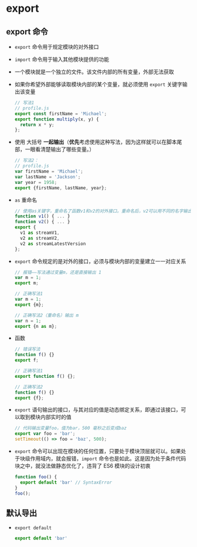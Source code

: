 # export

## export 命令

- `export` 命令用于规定模块的对外接口

- `import` 命令用于输入其他模块提供的功能

- 一个模块就是一个独立的文件。该文件内部的所有变量，外部无法获取

- 如果你希望外部能够读取模块内部的某个变量，就必须使用 `export` 关键字输出该变量

    ```js
    // 写法1
    // profile.js
    export const firstName = 'Michael';
    export function multiply(x, y) {
      return x * y;
    };
    ```

- 使用 大括号 **一起输出**（**优先**考虑使用这种写法，因为这样就可以在脚本尾部，一眼看清楚输出了哪些变量。）

    ```js
    // 写法2：
    // profile.js
    var firstName = 'Michael';
    var lastName = 'Jackson';
    var year = 1958;
    export {firstName, lastName, year};
    ```

- `as` 重命名

    ```js
    // 使用as关键字，重命名了函数v1和v2的对外接口。重命名后，v2可以用不同的名字输出两次
    function v1() { ... }
    function v2() { ... }
    export {
      v1 as streamV1,
      v2 as streamV2,
      v2 as streamLatestVersion
    };
    ```

- `export` 命令规定的是对外的接口，必须与模块内部的变量建立一一对应关系

    ```js
    // 报错——写法通过变量m，还是直接输出 1
    var m = 1;
    export m;

    // 正确写法1
    var m = 1;
    export {m};

    // 正确写法2（重命名）输出 m
    var n = 1;
    export {n as m};
    ```

- 函数

    ```js
    // 错误写法
    function f() {}
    export f;

    // 正确写法1
    export function f() {};

    // 正确写法2
    function f() {}
    export {f};
    ```

- `export` 语句输出的接口，与其对应的值是动态绑定关系，即通过该接口，可以取到模块内部实时的值

    ```js
    // 代码输出变量foo，值为bar，500 毫秒之后变成baz
    export var foo = 'bar';
    setTimeout(() => foo = 'baz', 500);
    ```

- `export` 命令可以出现在模块的任何位置，只要处于模块顶层就可以。如果处于块级作用域内，就会报错，`import` 命令也是如此。这是因为处于条件代码块之中，就没法做静态优化了，违背了 ES6 模块的设计初衷

    ```js
    function foo() {
      export default 'bar' // SyntaxError
    }
    foo();
    ```

## 默认导出

- `export default`

    ```js
    export default 'bar'
    ```
